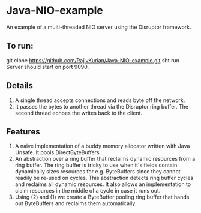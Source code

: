 Java-NIO-example
================

An example  of a multi-threaded NIO server using the Disruptor framework.

To run:
-------

  git clone https://github.com/RajivKurian/Java-NIO-example.git
  sbt run
  Server should start on port 9090.

Details
-------

1.  A single thread accepts connections and  reads byte off the network.
2.  It passes the bytes to another thread via the Disruptor ring buffer. The second thread echoes the writes back to the client.

Features
--------

1.  A naive implementation of a buddy memory allocator written with Java Unsafe. It pools DirectByteBuffers.
2.  An abstraction over a ring buffer that reclaims dynamic resources from a ring  buffer. The ring buffer is tricky to use when it's fields contain dynamically sizes resources for e.g. ByteBuffers since they cannot readily be re-used on cycles. This abstraction detects ring buffer cycles and reclaims all dynamic resources. It also allows an implementation to claim resources in the middle of a cycle in case it runs out.
3.  Using (2) and (1) we create a ByteBuffer pooling ring buffer that hands out ByteBuffers and reclaims them automatically.



